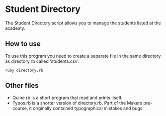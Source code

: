 # Student Directory #

The Student Directory script allows you to manage the students listed at the academy.

## How to use ##
To use this program you need to create a separate file in the same directory as directory.rb called 'students.csv'. 
```shell
ruby directory.rb
```
## Other files ##

- Quine.rb is a short program that read and prints itself.
- Typos.rb is a shorter version of directory.rb. Part of the Makers pre-course, it originally contained typographical mistakes and bugs. 
